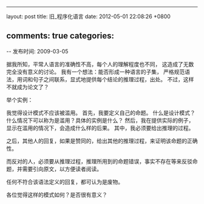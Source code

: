 
---
layout: post
title: 旧_程序化语言
date: 2012-05-01 22:08:26 +0800

comments: true
categories: 
---

-- 发布时间: 2009-03-05

据我所知，平常人语言的准确性不高，每个人的理解程度也不同，
这造成了无数完全没有意义的讨论。 我有一个想法：能否形成一种语言的子集，
严格规范语法，用词和句子之间联系，显式地提供每个结论的推理过程，出处。
不过，这样不就成为论文了？

举个实例：

我觉得设计模式不应该被滥用。 首先，我要定义自己的命题。
什么是设计模式？什么情况下可以称为是滥用？具体的实例是什么？
然后，我在提供实际的例子，显示在滥用的情况下，会造成什么样的后果。
其中，我必须要给出推理的过程。

之后，其他人的回复，如果是赞同的，给出其他的推理过程，来证明该命题的正确性。

而反对的人，必须要从推理过程，推理所用到的命题错误，事实不存在等来反驳命题，并需要引向原文，以方便读者阅读。

任何不符合该语法定义的回复，都可认为是废物。

各位觉得这样的模式如何？是否很有意义？